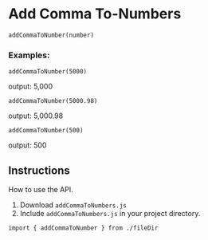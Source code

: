 # Add Comma To-Numbers

`addCommaToNumber(number)`

### Examples:

`addCommaToNumber(5000)`

output: 5,000

`addCommaToNumber(5000.98)`

output: 5,000.98

`addCommaToNumber(500)`

output: 500

## Instructions

How to use the API.

1. Download `addCommaToNumbers.js`
2. Include `addCommaToNumbers.js` in your project directory.

`import { addCommaToNumber } from ./fileDir`
